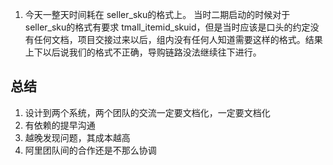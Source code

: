 
1. 今天一整天时间耗在 seller_sku的格式上。 当时二期启动的时候对于seller_sku的格式有要求 tmall_itemid_skuid，但是当时应该是口头的约定没有任何文档，项目交接过来以后，组内没有任何人知道需要这样的格式。结果上下以后说我们的格式不正确，导购链路没法继续往下进行。

## 总结

1. 设计到两个系统，两个团队的交流一定要文档化，一定要文档化
2. 有依赖的提早沟通
3. 越晚发现问题，其成本越高
4. 阿里团队间的合作还是不那么协调


